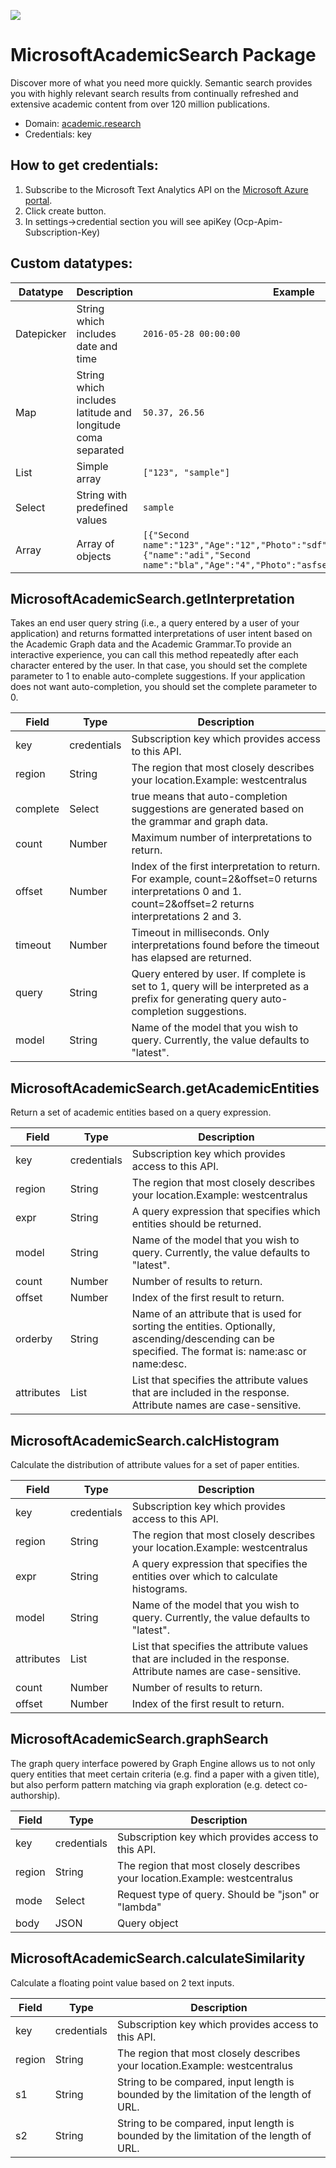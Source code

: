 [![](https://scdn.rapidapi.com/RapidAPI_banner.png)](https://rapidapi.com/package/MicrosoftAcademicSearch/functions?utm_source=RapidAPIGitHub_MicrosoftAcademicSearchFunctions&utm_medium=button&utm_content=RapidAPI_GitHub)

# MicrosoftAcademicSearch Package
Discover more of what you need more quickly. Semantic search provides you with   highly relevant search results from continually refreshed and extensive academic content from over 120 million publications.
* Domain: [academic.research](http://academic.research.microsoft.com/)
* Credentials: key

## How to get credentials: 
1. Subscribe to the Microsoft Text Analytics API on the [Microsoft Azure portal](https://azure.microsoft.com/en-us/services/cognitive-services/AcademicSearch/).
2. Click create button.
3. In settings->credential section you will see apiKey (Ocp-Apim-Subscription-Key)

## Custom datatypes: 
   |Datatype|Description|Example
   |--------|-----------|----------
   |Datepicker|String which includes date and time|```2016-05-28 00:00:00```
   |Map|String which includes latitude and longitude coma separated|```50.37, 26.56```
   |List|Simple array|```["123", "sample"]``` 
   |Select|String with predefined values|```sample```
   |Array|Array of objects|```[{"Second name":"123","Age":"12","Photo":"sdf","Draft":"sdfsdf"},{"name":"adi","Second name":"bla","Age":"4","Photo":"asfserwe","Draft":"sdfsdf"}] ``` 
 
## MicrosoftAcademicSearch.getInterpretation
Takes an end user query string (i.e., a query entered by a user of your application) and returns formatted interpretations of user intent based on the Academic Graph data and the Academic Grammar.To provide an interactive experience, you can call this method repeatedly after each character entered by the user. In that case, you should set the complete parameter to 1 to enable auto-complete suggestions. If your application does not want auto-completion, you should set the complete parameter to 0.

| Field   | Type       | Description
|---------|------------|----------
| key     | credentials| Subscription key which provides access to this API. 
| region  | String     | The region that most closely describes your location.Example: westcentralus
| complete| Select     | true means that auto-completion suggestions are generated based on the grammar and graph data.
| count   | Number     | Maximum number of interpretations to return.
| offset  | Number     | Index of the first interpretation to return. For example, count=2&offset=0 returns interpretations 0 and 1. count=2&offset=2 returns interpretations 2 and 3.
| timeout | Number     | Timeout in milliseconds. Only interpretations found before the timeout has elapsed are returned.
| query   | String     | Query entered by user. If complete is set to 1, query will be interpreted as a prefix for generating query auto-completion suggestions.
| model   | String     | Name of the model that you wish to query. Currently, the value defaults to "latest".

## MicrosoftAcademicSearch.getAcademicEntities
Return a set of academic entities based on a query expression.

| Field     | Type       | Description
|-----------|------------|----------
| key       | credentials| Subscription key which provides access to this API. 
| region    | String     | The region that most closely describes your location.Example: westcentralus
| expr      | String     | A query expression that specifies which entities should be returned.
| model     | String     | Name of the model that you wish to query. Currently, the value defaults to "latest".
| count     | Number     | Number of results to return.
| offset    | Number     | Index of the first result to return.
| orderby   | String     | Name of an attribute that is used for sorting the entities. Optionally, ascending/descending can be specified. The format is: name:asc or name:desc.
| attributes| List       | List that specifies the attribute values that are included in the response. Attribute names are case-sensitive.

## MicrosoftAcademicSearch.calcHistogram
Calculate the distribution of attribute values for a set of paper entities.

| Field     | Type       | Description
|-----------|------------|----------
| key       | credentials| Subscription key which provides access to this API. 
| region    | String     | The region that most closely describes your location.Example: westcentralus
| expr      | String     | A query expression that specifies the entities over which to calculate histograms.
| model     | String     | Name of the model that you wish to query. Currently, the value defaults to "latest".
| attributes| List       | List that specifies the attribute values that are included in the response. Attribute names are case-sensitive.
| count     | Number     | Number of results to return.
| offset    | Number     | Index of the first result to return.

## MicrosoftAcademicSearch.graphSearch
The graph query interface powered by Graph Engine allows us to not only query entities that meet certain criteria (e.g. find a paper with a given title), but also perform pattern matching via graph exploration (e.g. detect co-authorship).

| Field | Type       | Description
|-------|------------|----------
| key   | credentials| Subscription key which provides access to this API. 
| region| String     | The region that most closely describes your location.Example: westcentralus
| mode  | Select     | Request type of query. Should be "json" or "lambda"
| body  | JSON       | Query object

## MicrosoftAcademicSearch.calculateSimilarity
Calculate a floating point value based on 2 text inputs. 

| Field | Type       | Description
|-------|------------|----------
| key   | credentials| Subscription key which provides access to this API. 
| region| String     | The region that most closely describes your location.Example: westcentralus
| s1    | String     | String to be compared, input length is bounded by the limitation of the length of URL. 
| s2    | String     | String to be compared, input length is bounded by the limitation of the length of URL.

